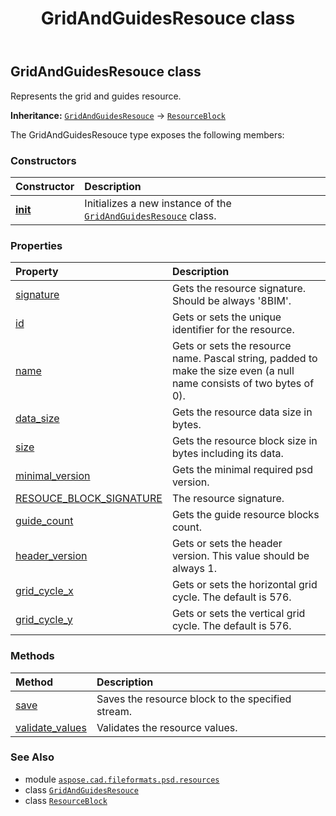 ﻿---
title: GridAndGuidesResouce class
second_title: Aspose.CAD for Python via .NET API References
description: 
type: docs
weight: 10
url: /python-net/aspose.cad.fileformats.psd.resources/gridandguidesresouce/
is_root: false
---

## GridAndGuidesResouce class

Represents the grid and guides resource.



**Inheritance:** [`GridAndGuidesResouce`](/cad/python-net/aspose.cad.fileformats.psd.resources/gridandguidesresouce) → 
[`ResourceBlock`](/cad/python-net/aspose.cad.fileformats.psd/resourceblock)



The GridAndGuidesResouce type exposes the following members:

### Constructors
| Constructor | Description |
| :- | :- |
| [__init__](/cad/python-net/aspose.cad.fileformats.psd.resources/gridandguidesresouce/__init__/#) | Initializes a new instance of the [`GridAndGuidesResouce`](/cad/python-net/aspose.cad.fileformats.psd.resources/gridandguidesresouce) class. |


### Properties
| Property | Description |
| :- | :- |
| [signature](/cad/python-net/aspose.cad.fileformats.psd.resources/gridandguidesresouce/signature) | Gets the resource signature. Should be always '8BIM'. |
| [id](/cad/python-net/aspose.cad.fileformats.psd.resources/gridandguidesresouce/id) | Gets or sets the unique identifier for the resource. |
| [name](/cad/python-net/aspose.cad.fileformats.psd.resources/gridandguidesresouce/name) | Gets or sets the resource name. Pascal string, padded to make the size even (a null name consists of two bytes of 0). |
| [data_size](/cad/python-net/aspose.cad.fileformats.psd.resources/gridandguidesresouce/data_size) | Gets the resource data size in bytes. |
| [size](/cad/python-net/aspose.cad.fileformats.psd.resources/gridandguidesresouce/size) | Gets the resource block size in bytes including its data. |
| [minimal_version](/cad/python-net/aspose.cad.fileformats.psd.resources/gridandguidesresouce/minimal_version) | Gets the minimal required psd version. |
| [RESOUCE_BLOCK_SIGNATURE](/cad/python-net/aspose.cad.fileformats.psd.resources/gridandguidesresouce/resouce_block_signature) | The resource signature. |
| [guide_count](/cad/python-net/aspose.cad.fileformats.psd.resources/gridandguidesresouce/guide_count) | Gets the guide resource blocks count. |
| [header_version](/cad/python-net/aspose.cad.fileformats.psd.resources/gridandguidesresouce/header_version) | Gets or sets the header version. This value should be always 1. |
| [grid_cycle_x](/cad/python-net/aspose.cad.fileformats.psd.resources/gridandguidesresouce/grid_cycle_x) | Gets or sets the horizontal grid cycle. The default is 576. |
| [grid_cycle_y](/cad/python-net/aspose.cad.fileformats.psd.resources/gridandguidesresouce/grid_cycle_y) | Gets or sets the vertical grid cycle. The default is 576. |


### Methods
| Method | Description |
| :- | :- |
| [save](/cad/python-net/aspose.cad.fileformats.psd.resources/gridandguidesresouce/save/#aspose.cad.StreamContainer) | Saves the resource block to the specified stream. |
| [validate_values](/cad/python-net/aspose.cad.fileformats.psd.resources/gridandguidesresouce/validate_values/#) | Validates the resource values. |



### See Also
* module [`aspose.cad.fileformats.psd.resources`](..)
* class [`GridAndGuidesResouce`](/cad/python-net/aspose.cad.fileformats.psd.resources/gridandguidesresouce)
* class [`ResourceBlock`](/cad/python-net/aspose.cad.fileformats.psd/resourceblock)
